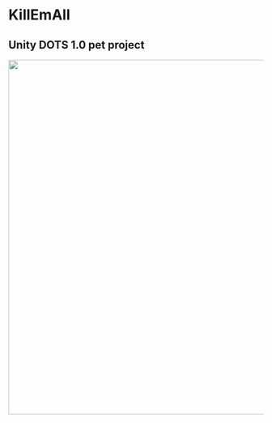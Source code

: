 # KillEmAll
## Unity DOTS 1.0 pet project

<img src="https://github.com/Kashfornoriginal/KillEmAll/blob/main/DOTS.gif" width="700"/>
